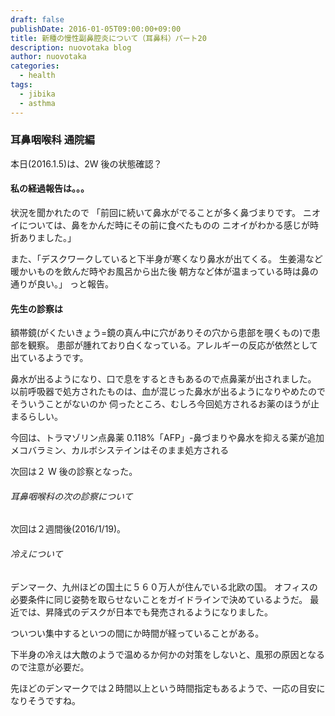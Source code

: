 ```yaml
---
draft: false
publishDate: 2016-01-05T09:00:00+09:00
title: 新種の慢性副鼻腔炎について（耳鼻科）パート20
description: nuovotaka blog
author: nuovotaka
categories:
  - health
tags:
  - jibika
  - asthma
---
```


### 耳鼻咽喉科 通院編

本日(2016.1.5)は、2W 後の状態確認？

#### 私の経過報告は。。。

状況を聞かれたので
「前回に続いて鼻水がでることが多く鼻づまりです。
ニオイについては、鼻をかんだ時にその前に食べたものの
ニオイがわかる感じが時折ありました。」

また、「デスクワークしていると下半身が寒くなり鼻水が出てくる。
生姜湯など暖かいものを飲んだ時やお風呂から出た後
朝方など体が温まっている時は鼻の通りが良い。」
っと報告。

#### 先生の診察は

額帯鏡(がくたいきょう=鏡の真ん中に穴がありその穴から患部を覗くもの)で患部を観察。
患部が腫れており白くなっている。アレルギーの反応が依然として出ているようです。

鼻水が出るようになり、口で息をするときもあるので点鼻薬が出されました。
以前呼吸器で処方されたものは、血が混じった鼻水が出るようになりやめたのでそういうことがないのか
伺ったところ、むしろ今回処方されるお薬のほうが止まるらしい。

今回は、トラマゾリン点鼻薬 0.118%「AFP」-鼻づまりや鼻水を抑える薬が追加
メコバラミン、カルボシステインはそのまま処方される

次回は２ W 後の診察となった。

###### 耳鼻咽喉科の次の診察について

次回は２週間後(2016/1/19)。

###### 冷えについて

デンマーク、九州ほどの国土に５６０万人が住んでいる北欧の国。
オフィスの必要条件に同じ姿勢を取らせないことをガイドラインで決めているようだ。
最近では、昇降式のデスクが日本でも発売されるようになりました。

ついつい集中するといつの間にか時間が経っていることがある。

下半身の冷えは大敵のようで温めるか何かの対策をしないと、風邪の原因となるので注意が必要だ。

先ほどのデンマークでは２時間以上という時間指定もあるようで、一応の目安になりそうですね。
